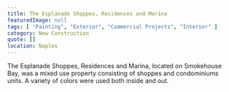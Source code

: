 ```yaml
---
title: The Esplanade Shoppes, Residences and Marina
featuredImage: null
tags: [ "Painting", "Exterior", "Commercial Projects", "Interior" ]
category: New Construction
quote: []
location: Naples
---
```

The Esplanade Shoppes, Residences and Marina, located on Smokehouse Bay, was a
mixed use property consisting of shoppes and condominiums units.  A variety of
colors were used both inside and out.
